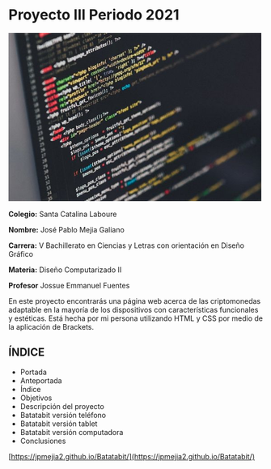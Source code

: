# Proyecto III Periodo 2021
<img width="500px" src="https://github.com/JPMejia2/Mi-portafolio/blob/main/img/brackets.jpg?raw=true">

**Colegio:** Santa Catalina Laboure

**Nombre:** José Pablo Mejia Galiano

**Carrera:** V Bachillerato en Ciencias y Letras con orientación en Diseño Gráfico

**Materia:** Diseño Computarizado II

**Profesor** Jossue Emmanuel Fuentes

En este proyecto encontrarás una página web acerca de las criptomonedas adaptable en la mayoría de los dispositivos con características funcionales y estéticas. Está hecha por mi persona utilizando HTML y CSS por medio de la aplicación de Brackets.

## ÍNDICE
- Portada
- Anteportada
- Índice
- Objetivos
- Descripción del proyecto
-  Batatabit versión teléfono
-  Batatabit versión tablet
-  Batatabit versión computadora
-  Conclusiones

[https://jpmejia2.github.io/Batatabit/](https://jpmejia2.github.io/Batatabit/)
